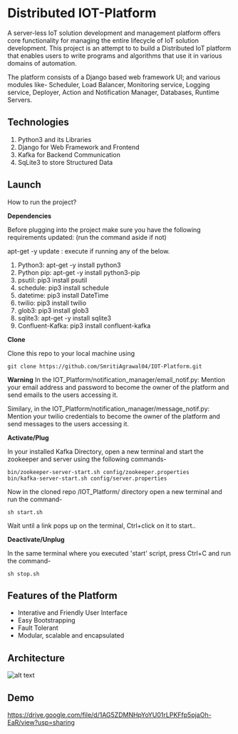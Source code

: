 # Distributed IOT-Platform
A server-less IoT solution development and management platform offers core functionality for managing the entire lifecycle of IoT solution development. This project is an attempt to to build a Distributed IoT platform that enables users to write programs and algorithms that use it in various domains of automation. 

The platform consists of a Django based web framework UI; and various modules like- Scheduler, Load Balancer, Monitoring service, Logging service, Deployer, Action and Notification Manager, Databases, Runtime Servers.

## Technologies 
1) Python3 and its Libraries
2) Django for Web Framework and Frontend
3) Kafka for Backend Communication
4) SqLite3 to store Structured Data

## Launch
How to run the project?

**Dependencies**

Before plugging into the project make sure you have the following requirements updated: (run the command aside if not)

apt-get -y update : execute if running any of the below.
1) Python3: apt-get -y install python3 
2) Python pip: apt-get -y install python3-pip 
3) psutil: pip3 install psutil
4) schedule: pip3 install schedule
5) datetime: pip3 install DateTime
6) twilio: pip3 install twilio
7) glob3: pip3 install glob3
8) sqlite3: apt-get -y install sqlite3
9) Confluent-Kafka: pip3 install confluent-kafka

**Clone**

Clone this repo to your local machine using
```code
git clone https://github.com/SmritiAgrawal04/IOT-Platform.git
```

**Warning**
In the IOT_Platform/notification_manager/email_notif.py: Mention your email address and password to become the owner of the platform and send emails to the users accessing it.

Similary, in the IOT_Platform/notification_manager/message_notif.py: Mention your twilio credentials to become the owner of the platform and send messages to the users accessing it.

**Activate/Plug**

In your installed Kafka Directory, open a new terminal and start the zookeeper and server using the following commands- 
```code
bin/zookeeper-server-start.sh config/zookeeper.properties
bin/kafka-server-start.sh config/server.properties
```

Now in the cloned repo /IOT_Platform/ directory open a new terminal and run the command-
```code
sh start.sh
```
Wait until a link pops up on the terminal, Ctrl+click on it to start..

**Deactivate/Unplug**

In the same terminal where you executed 'start' script, press Ctrl+C and run the command- 
```code
sh stop.sh
```

## Features of the Platform
* Interative and Friendly User Interface
* Easy Bootstrapping
* Fault Tolerant
* Modular, scalable and encapsulated

## Architecture
![alt text](https://github.com/SmritiAgrawal04/IOT-Platform/blob/master/IOT_Platform/static/images/Architecture.png)

## Demo
https://drive.google.com/file/d/1AG5ZDMNHpYoYU01rLPKFfp5pjaOh-EaR/view?usp=sharing

